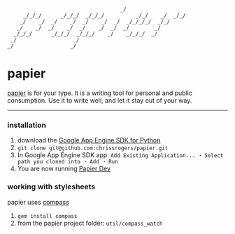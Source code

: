                                         _/
         _/_/_/      _/_/_/  _/_/_/          _/_/    _/  _/_/
        _/    _/  _/    _/  _/    _/  _/  _/_/_/_/  _/_/
       _/    _/  _/    _/  _/    _/  _/  _/        _/
      _/_/_/      _/_/_/  _/_/_/    _/    _/_/_/  _/
     _/                  _/
    _/                  _/


# papier

[papier](http://papier.io) is for your type. It is a writing tool for personal and public consumption. Use it to write well, and let it stay out of your way.

---------------------------------------

### installation

1. download the [Google App Engine SDK for Python](https://developers.google.com/appengine/downloads#Google_App_Engine_SDK_for_Python)
2. `git clone git@github.com:chrissrogers/papier.git`
3. In Google App Engine SDK app: `Add Existing Application... ➝ Select path you cloned into ➝ Add ➝ Run`
4. You are now running [Papier Dev](http://localhost:8080/)

### working with stylesheets

papier uses [compass](http://compass-style.org)

1. `gem install compass`
2. from the papier project folder: `util/compass_watch`
